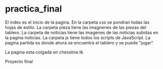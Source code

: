 # practica_final



El index es el inicio de la pagina.
En la carpeta css se pondran todas las hojas de estilo. 
La carpeta pieza tiene las imagnenes de las piezas del tablero.
La carpeta de noticias tiene las imagenes de las noticias subidas en la pagina noticias. 
La carpeta js tiene todos los scripts de JavaScript.
La pagina partida es donde ahora se encuentra el tablero y se puede "jugar".

La pagina esta colgada en chessline.tk

Proyecto final 
